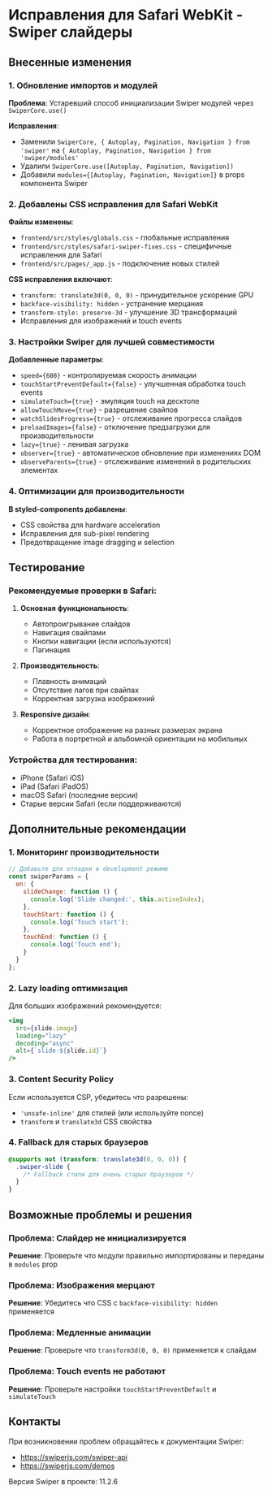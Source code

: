# Исправления для Safari WebKit - Swiper слайдеры

## Внесенные изменения

### 1. Обновление импортов и модулей

**Проблема**: Устаревший способ инициализации Swiper модулей через `SwiperCore.use()`

**Исправления**:
- Заменили `SwiperCore, { Autoplay, Pagination, Navigation } from 'swiper'` на `{ Autoplay, Pagination, Navigation } from 'swiper/modules'`
- Удалили `SwiperCore.use([Autoplay, Pagination, Navigation])`
- Добавили `modules={[Autoplay, Pagination, Navigation]}` в props компонента Swiper

### 2. Добавлены CSS исправления для Safari WebKit

**Файлы изменены**:
- `frontend/src/styles/globals.css` - глобальные исправления
- `frontend/src/styles/safari-swiper-fixes.css` - специфичные исправления для Safari
- `frontend/src/pages/_app.js` - подключение новых стилей

**CSS исправления включают**:
- `transform: translate3d(0, 0, 0)` - принудительное ускорение GPU
- `backface-visibility: hidden` - устранение мерцания
- `transform-style: preserve-3d` - улучшение 3D трансформаций
- Исправления для изображений и touch events

### 3. Настройки Swiper для лучшей совместимости

**Добавленные параметры**:
- `speed={600}` - контролируемая скорость анимации
- `touchStartPreventDefault={false}` - улучшенная обработка touch events
- `simulateTouch={true}` - эмуляция touch на десктопе
- `allowTouchMove={true}` - разрешение свайпов
- `watchSlidesProgress={true}` - отслеживание прогресса слайдов
- `preloadImages={false}` - отключение предзагрузки для производительности
- `lazy={true}` - ленивая загрузка
- `observer={true}` - автоматическое обновление при изменениях DOM
- `observeParents={true}` - отслеживание изменений в родительских элементах

### 4. Оптимизации для производительности

**В styled-components добавлены**:
- CSS свойства для hardware acceleration
- Исправления для sub-pixel rendering
- Предотвращение image dragging и selection

## Тестирование

### Рекомендуемые проверки в Safari:

1. **Основная функциональность**:
   - Автопроигрывание слайдов
   - Навигация свайпами
   - Кнопки навигации (если используются)
   - Пагинация

2. **Производительность**:
   - Плавность анимаций
   - Отсутствие лагов при свайпах
   - Корректная загрузка изображений

3. **Responsive дизайн**:
   - Корректное отображение на разных размерах экрана
   - Работа в портретной и альбомной ориентации на мобильных

### Устройства для тестирования:
- iPhone (Safari iOS)
- iPad (Safari iPadOS)
- macOS Safari (последние версии)
- Старые версии Safari (если поддерживаются)

## Дополнительные рекомендации

### 1. Мониторинг производительности
```javascript
// Добавьте для отладки в development режиме
const swiperParams = {
  on: {
    slideChange: function () {
      console.log('Slide changed:', this.activeIndex);
    },
    touchStart: function () {
      console.log('Touch start');
    },
    touchEnd: function () {
      console.log('Touch end');
    }
  }
};
```

### 2. Lazy loading оптимизация
Для больших изображений рекомендуется:
```jsx
<img 
  src={slide.image} 
  loading="lazy"
  decoding="async"
  alt={`slide-${slide.id}`} 
/>
```

### 3. Content Security Policy
Если используется CSP, убедитесь что разрешены:
- `'unsafe-inline'` для стилей (или используйте nonce)
- `transform` и `translate3d` CSS свойства

### 4. Fallback для старых браузеров
```css
@supports not (transform: translate3d(0, 0, 0)) {
  .swiper-slide {
    /* Fallback стили для очень старых браузеров */
  }
}
```

## Возможные проблемы и решения

### Проблема: Слайдер не инициализируется
**Решение**: Проверьте что модули правильно импортированы и переданы в `modules` prop

### Проблема: Изображения мерцают
**Решение**: Убедитесь что CSS с `backface-visibility: hidden` применяется

### Проблема: Медленные анимации
**Решение**: Проверьте что `transform3d(0, 0, 0)` применяется к слайдам

### Проблема: Touch events не работают
**Решение**: Проверьте настройки `touchStartPreventDefault` и `simulateTouch`

## Контакты

При возникновении проблем обращайтесь к документации Swiper:
- https://swiperjs.com/swiper-api
- https://swiperjs.com/demos

Версия Swiper в проекте: 11.2.6